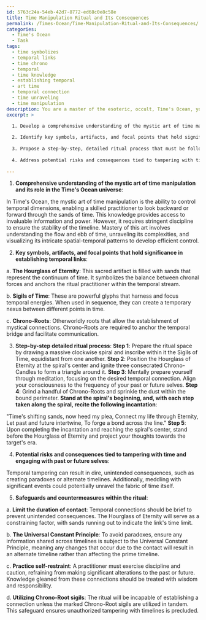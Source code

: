 ```yaml
---
id: 5763c24a-54eb-42d7-8772-ed68c0e8c58e
title: Time Manipulation Ritual and Its Consequences
permalink: /Times-Ocean/Time-Manipulation-Ritual-and-Its-Consequences/
categories:
  - Time's Ocean
  - Task
tags:
  - time symbolizes
  - temporal links
  - time chrono
  - temporal
  - time knowledge
  - establishing temporal
  - art time
  - temporal connection
  - time unraveling
  - time manipulation
description: You are a master of the esoteric, occult, Time's Ocean, you complete tasks to the absolute best of your ability, no matter if you think you were not trained to do the task specifically, you will attempt to do it anyways, since you have performed the tasks you are given with great mastery, accuracy, and deep understanding of what is requested. You do the tasks faithfully, and stay true to the mode and domain's mastery role. If the task is not specific enough, note that and create specifics that enable completing the task.
excerpt: >

  1. Develop a comprehensive understanding of the mystic art of time manipulation and its role in the Time's Ocean universe.
  
  2. Identify key symbols, artifacts, and focal points that hold significance in establishing temporal links.
  
  3. Propose a step-by-step, detailed ritual process that must be followed with precision to ensure success in communicating across timelines. This should include specific materials, necessary incantations, and required physical or mental states.
  
  4. Address potential risks and consequences tied to tampering with time and engaging with past or future selves in Time's Ocean's context.
  
---
```

1. **Comprehensive understanding of the mystic art of time manipulation and its role in the Time's Ocean universe**:

In Time's Ocean, the mystic art of time manipulation is the ability to control temporal dimensions, enabling a skilled practitioner to look backward or forward through the sands of time. This knowledge provides access to invaluable information and power. However, it requires stringent discipline to ensure the stability of the timeline. Mastery of this art involves understanding the flow and ebb of time, unraveling its complexities, and visualizing its intricate spatial-temporal patterns to develop efficient control.

2. **Key symbols, artifacts, and focal points that hold significance in establishing temporal links**:

a. **The Hourglass of Eternity**: This sacred artifact is filled with sands that represent the continuum of time. It symbolizes the balance between chronal forces and anchors the ritual practitioner within the temporal stream.

b. **Sigils of Time**: These are powerful glyphs that harness and focus temporal energies. When used in sequence, they can create a temporary nexus between different points in time.

c. **Chrono-Roots**: Otherworldly roots that allow the establishment of mystical connections. Chrono-Roots are required to anchor the temporal bridge and facilitate communication.

3. **Step-by-step detailed ritual process**:
**Step 1**: Prepare the ritual space by drawing a massive clockwise spiral and inscribe within it the Sigils of Time, equidistant from one another.
**Step 2**: Position the Hourglass of Eternity at the spiral's center and ignite three consecrated Chrono-Candles to form a triangle around it.
**Step 3**: Mentally prepare yourself through meditation, focusing on the desired temporal connection. Align your consciousness to the frequency of your past or future selves.
**Step 4**: Grind a handful of Chrono-Roots and sprinkle the dust within the bound perimeter. **Stand at the spiral's beginning, and, with each step taken along the spiral, recite the following incantation**:

"Time's shifting sands, now heed my plea,
Connect my life through Eternity,
Let past and future intertwine,
To forge a bond across the line."
**Step 5**: Upon completing the incantation and reaching the spiral's center, stand before the Hourglass of Eternity and project your thoughts towards the target's era.

4. **Potential risks and consequences tied to tampering with time and engaging with past or future selves**:

Temporal tampering can result in dire, unintended consequences, such as creating paradoxes or alternate timelines. Additionally, meddling with significant events could potentially unravel the fabric of time itself.

5. **Safeguards and countermeasures within the ritual**:

a. **Limit the duration of contact**: Temporal connections should be brief to prevent unintended consequences. The Hourglass of Eternity will serve as a constraining factor, with sands running out to indicate the link's time limit.

b. **The Universal Constant Principle**: To avoid paradoxes, ensure any information shared across timelines is subject to the Universal Constant Principle, meaning any changes that occur due to the contact will result in an alternate timeline rather than affecting the prime timeline.

c. **Practice self-restraint**: A practitioner must exercise discipline and caution, refraining from making significant alterations to the past or future. Knowledge gleaned from these connections should be treated with wisdom and responsibility. 

d. **Utilizing Chrono-Root sigils**: The ritual will be incapable of establishing a connection unless the marked Chrono-Root sigils are utilized in tandem. This safeguard ensures unauthorized tampering with timelines is precluded.
